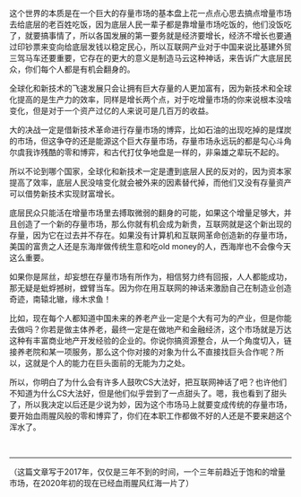 <p>这个世界的本质是在一个巨大的存量市场的基本盘上花一点点心思去搞点增量市场去给底层的老百姓吃饭，因为底层人民一辈子都是靠增量市场吃饭的，他们没饭吃了，就要搞事情了，所以各国发展的第一要务就是经济要增长，经济不增长也要通过印钞票来变向给底层发钱以稳定民心，所以互联网产业对于中国来说比基建外贸三驾马车还要重要，它存在的更大的意义是制造马云这种神话，来告诉广大底层民众，你们每个人都是有机会翻身的。</p><p>全球化和新技术的飞速发展只会让拥有巨大存量的人更加富有，因为新技术和全球化提高的是生产力的效率，同样是增长两个点，对于吃增量市场的你来说根本没啥变化，但是对于一个资产过亿的人来说可是几百万的收益。</p><p>大的决战一定是借新技术革命进行存量市场的博弈，比如石油的出现吃掉的是煤炭的市场，但这争夺的还是能源这个巨大存量市场，存量市场永远玩的都是勾心斗角尔虞我诈残酷的零和博弈，和古代打仗争地盘是一样的，非枭雄之辈玩不起的。</p><p>所以不论到哪个国家，全球化和新技术一定是遭到底层人民的反对的，因为资本家提高了效率，底层人民没啥变化就会被外来的因素替代掉，而他们又没有存量资产可以借势新技术实现财富增长。</p><p>底层民众只能活在增量市场里去搏取微弱的翻身的可能，如果这个增量足够大，并且创造了一个新的存量市场，那么你就有机会成为新贵，互联网就是这个新出现的存量，因为它在过去并不存在。如果没有计算机和互联网革命创造新的存量市场，美国的富贵之人还是东海岸做传统生意和吃old money的人，西海岸也不会像今天这么重要。</p><p>如果你是屌丝，却妄想在存量市场有所作为，相信努力终有回报，人人都能成功，那无疑是蚍蜉撼树，螳臂当车。因为你在用互联网的神话来激励自己在制造业创造奇迹，南辕北辙，缘木求鱼！</p><p>比如，现在每个人都知道中国未来的养老产业一定是个大有可为的产业，但是你能去做吗？你若是做主体养老，最终一定是在做地产和金融经济，这个市场就是万达这种有丰富商业地产开发经验的企业的。你说你搞资源整合，从一个角度切入，链接养老院和某一项服务，那么这个你对接的对象为什么不直接找巨头合作呢？所以，这就是个人的能力在巨头面前的无能为力之处。</p><p>所以，你明白了为什么会有许多人鼓吹CS大法好，把互联网神话了吧？也许他们不知道为什么CS大法好，但是他们似乎尝到了一点甜头了。嗯，我也看到了甜头了，所以我决定以后还是少说为妙，因为这个市场马上就要变成传统的存量市场，要开始血雨腥风般的零和博弈了，你们在本职工作都做不好的人还是不要来趟这个浑水了。</p><p><br></p><hr><p>（这篇文章写于2017年，仅仅是三年不到的时间，一个三年前趋近于饱和的增量市场，在2020年初的现在已经血雨腥风红海一片了）</p>